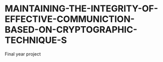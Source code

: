 # MAINTAINING-THE-INTEGRITY-OF-EFFECTIVE-COMMUNICTION-BASED-ON-CRYPTOGRAPHIC-TECHNIQUE-S
Final year project
